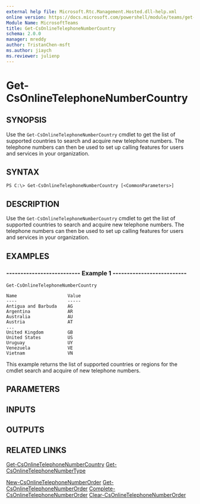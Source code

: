 ```yaml
---
external help file: Microsoft.Rtc.Management.Hosted.dll-help.xml
online version: https://docs.microsoft.com/powershell/module/teams/get-csonlinetelephonenumbercountry
Module Name: MicrosoftTeams
title: Get-CsOnlineTelephoneNumberCountry
schema: 2.0.0
manager: mreddy
author: TristanChen-msft
ms.author: jiaych
ms.reviewer: julienp
---
```


# Get-CsOnlineTelephoneNumberCountry

## SYNOPSIS
Use the `Get-CsOnlineTelephoneNumberCountry` cmdlet to get the list of supported countries to search and acquire new telephone numbers.  The telephone numbers can then be used to set up calling features for users and services in your organization.

## SYNTAX

```
PS C:\> Get-CsOnlineTelephoneNumberCountry [<CommonParameters>]
```
## DESCRIPTION

Use the `Get-CsOnlineTelephoneNumberCountry` cmdlet to get the list of supported countries to search and acquire new telephone numbers.  The telephone numbers can then be used to set up calling features for users and services in your organization.

## EXAMPLES

### -------------------------- Example 1 --------------------------
```
Get-CsOnlineTelephoneNumberCountry
```

```output
Name                   Value
----                   -----
Antigua and Barbuda    AG
Argentina              AR
Australia              AU
Austria                AT
...
United Kingdom         GB
United States          US
Uruguay                UY
Venezuela              VE
Vietnam                VN
```

This example returns the list of supported countries or regions for the cmdlet search and acquire of new telephone numbers.

## PARAMETERS

## INPUTS

## OUTPUTS

## RELATED LINKS
[Get-CsOnlineTelephoneNumberCountry](Get-CsOnlineTelephoneNumberCountry.md)
[Get-CsOnlineTelephoneNumberType](Get-CsOnlineTelephoneNumberType.md)

[New-CsOnlineTelephoneNumberOrder](New-CsOnlineTelephoneNumberOrder.md)
[Get-CsOnlineTelephoneNumberOrder](Get-CsOnlineTelephoneNumberOrder.md)
[Complete-CsOnlineTelephoneNumberOrder](Complete-CsOnlineTelephoneNumberOrder.md)
[Clear-CsOnlineTelephoneNumberOrder](Clear-CsOnlineTelephoneNumberOrder.md)